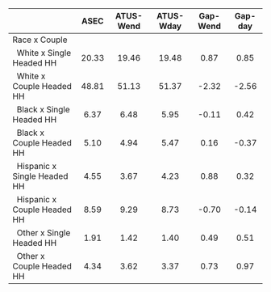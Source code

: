 
|                      |         ASEC |    ATUS-Wend |    ATUS-Wday |     Gap-Wend |      Gap-day |
| -------------------- | :----------: | :----------: | :----------: | :----------: | :----------: |
| Race x Couple        |              |              |              |              |              |
| &nbsp;&nbsp;White x Single Headed HH |        20.33 |        19.46 |        19.48 |         0.87 |         0.85 |
| &nbsp;&nbsp;White x Couple Headed HH |        48.81 |        51.13 |        51.37 |        -2.32 |        -2.56 |
| &nbsp;&nbsp;Black x Single Headed HH |         6.37 |         6.48 |         5.95 |        -0.11 |         0.42 |
| &nbsp;&nbsp;Black x Couple Headed HH |         5.10 |         4.94 |         5.47 |         0.16 |        -0.37 |
| &nbsp;&nbsp;Hispanic x Single Headed HH |         4.55 |         3.67 |         4.23 |         0.88 |         0.32 |
| &nbsp;&nbsp;Hispanic x Couple Headed HH |         8.59 |         9.29 |         8.73 |        -0.70 |        -0.14 |
| &nbsp;&nbsp;Other x Single Headed HH |         1.91 |         1.42 |         1.40 |         0.49 |         0.51 |
| &nbsp;&nbsp;Other x Couple Headed HH |         4.34 |         3.62 |         3.37 |         0.73 |         0.97 |

